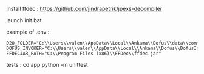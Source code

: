 install ffdec : https://github.com/jindrapetrik/jpexs-decompiler

launch init.bat


example of .env : 
```
D2O_FOLDER="C:\\Users\\valen\\AppData\\Local\\Ankama\\Dofus\\data\\common"
DOFUS_INVOKER="C:\\Users\\valen\\AppData\\Local\\Ankama\\Dofus\\DofusInvoker.swf"
FFDECJAR_PATH="C:\\Program Files (x86)\\FFDec\\ffdec.jar"
```

tests : cd app
        python -m unittest